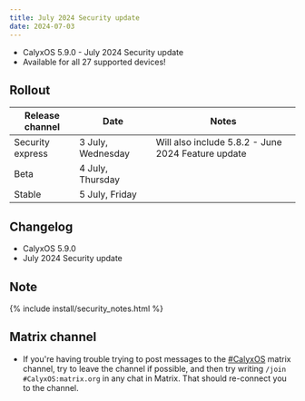 ```yaml
---
title: July 2024 Security update
date: 2024-07-03
---
```


* CalyxOS 5.9.0 - July 2024 Security update
* Available for all 27 supported devices! 


## Rollout

| Release channel  | Date   | Notes |
| ---------------- | ------ | ------ |
| Security express | 3 July, Wednesday | Will also include 5.8.2 - June 2024 Feature update |
| Beta | 4 July, Thursday | |
| Stable | 5 July, Friday | |

## Changelog
* CalyxOS 5.9.0
* July 2024 Security update

## Note

{% include install/security_notes.html %}

## Matrix channel

* If you're having trouble trying to post messages to the [#CalyxOS](https://app.element.io/#/room/#CalyxOS:matrix.org) matrix channel, try to leave the channel if possible, and then try writing `/join #CalyxOS:matrix.org` in any chat in Matrix. That should re-connect you to the channel.
